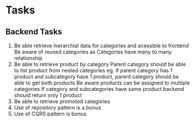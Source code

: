 # Tasks

## Backend Tasks
1. Be able retrieve hierarchial data for categories and acessible to frontend
  Be aware of reused categories as Categories have many to many relationship 
2. Be able to retrieve product by category
  Parent category should be able to list product from nested categories
    eg. if parent category has 1 product and subcategory have 1 product, parent category should be able to get both products
  Be aware products can be assigned to multiple categories
  If category and subcategories have same product backend should return only 1 product  
3. Be able to retrieve promoted categories
4. Use of repository pattern is a bonus
4. Use of CQRS pattern is bonus
